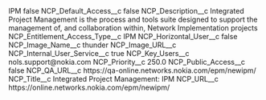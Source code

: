 <?xml version="1.0" encoding="UTF-8"?>
<CustomMetadata xmlns="http://soap.sforce.com/2006/04/metadata" xmlns:xsi="http://www.w3.org/2001/XMLSchema-instance" xmlns:xsd="http://www.w3.org/2001/XMLSchema">
    <label>IPM</label>
    <protected>false</protected>
    <values>
        <field>NCP_Default_Access__c</field>
        <value xsi:type="xsd:boolean">false</value>
    </values>
    <values>
        <field>NCP_Description__c</field>
        <value xsi:type="xsd:string">Integrated Project Management is the process and tools suite designed to support the management of, and collaboration within, Network Implementation projects</value>
    </values>
    <values>
        <field>NCP_Entitlement_Access_Type__c</field>
        <value xsi:type="xsd:string">IPM</value>
    </values>
    <values>
        <field>NCP_Horizontal_User__c</field>
        <value xsi:type="xsd:boolean">false</value>
    </values>
    <values>
        <field>NCP_Image_Name__c</field>
        <value xsi:type="xsd:string">thunder</value>
    </values>
    <values>
        <field>NCP_Image_URL__c</field>
        <value xsi:nil="true"/>
    </values>
    <values>
        <field>NCP_Internal_User_Service__c</field>
        <value xsi:type="xsd:boolean">true</value>
    </values>
    <values>
        <field>NCP_Key_Users__c</field>
        <value xsi:type="xsd:string">nols.support@nokia.com</value>
    </values>
    <values>
        <field>NCP_Priority__c</field>
        <value xsi:type="xsd:double">250.0</value>
    </values>
    <values>
        <field>NCP_Public_Access__c</field>
        <value xsi:type="xsd:boolean">false</value>
    </values>
    <values>
        <field>NCP_QA_URL__c</field>
        <value xsi:type="xsd:string">https://qa-online.networks.nokia.com/epm/newipm/</value>
    </values>
    <values>
        <field>NCP_Title__c</field>
        <value xsi:type="xsd:string">Integrated Project Management: IPM</value>
    </values>
    <values>
        <field>NCP_URL__c</field>
        <value xsi:type="xsd:string">https://online.networks.nokia.com/epm/newipm/</value>
    </values>
</CustomMetadata>
